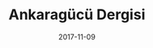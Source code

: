 ---
title: 'Ankaragücü Dergisi'
description: <p>A website has been developed by Ankaragücü Sports Club. The primary features are magazine subscriptions, online payment systems, and marketing.</p>
date: 2017-11-09
image: /images/projects/ankaragucu.jpg
---